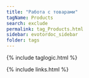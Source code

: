 ```yaml
---
title: "Работа с товарами"
tagName: Products
search: exclude
permalink: tag_Products.html
sidebar: evotordoc_sidebar
folder: tags
---
```

{% include taglogic.html %}

{% include links.html %}
